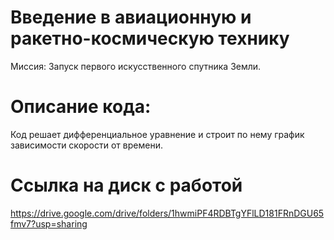 # Введение в авиационную и ракетно-космическую технику
Миссия: Запуск первого искусственного спутника Земли.
# Описание кода:
Код решает дифференциальное уравнение и строит по нему график зависимости скорости от времени.
# Ссылка на диск с работой
https://drive.google.com/drive/folders/1hwmiPF4RDBTgYFlLD181FRnDGU65fmv7?usp=sharing
